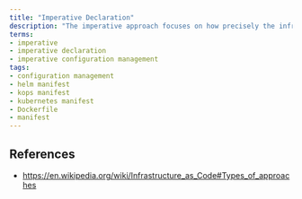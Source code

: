 ```yaml
---
title: "Imperative Declaration"
description: "The imperative approach focuses on how precisely the infrastructure should be defined."
terms:
- imperative
- imperative declaration
- imperative configuration management
tags:
- configuration management
- helm manifest
- kops manifest
- kubernetes manifest
- Dockerfile
- manifest
---
```


## References
- <https://en.wikipedia.org/wiki/Infrastructure_as_Code#Types_of_approaches>
